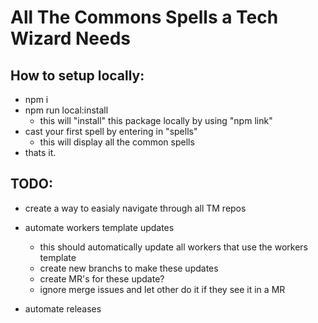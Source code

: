 # All The Commons Spells a Tech Wizard Needs

## How to setup locally:
- npm i
- npm run local:install
  - this will "install" this package locally by using "npm link"
- cast your first spell by entering in "spells"
  - this will display all the common spells
- thats it.


## TODO:
- create a way to easialy navigate through all TM repos
- automate workers template updates
  - this should automatically update all workers that use the workers template
  - create new branchs to make these updates
  - create MR's for these update?
  - ignore merge issues and let other do it if they see it in a MR

- automate releases
